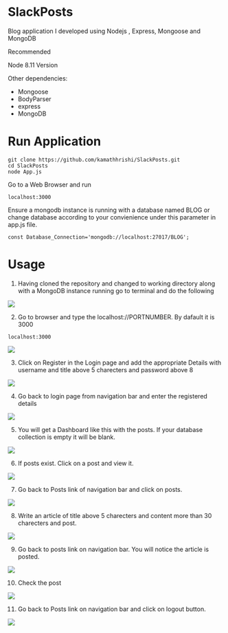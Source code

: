 # SlackPosts
Blog application I developed using Nodejs , Express,  Mongoose and MongoDB 

Recommended

Node 8.11 Version 

Other dependencies:

<ul>
  <li>Mongoose</li>
  <li>BodyParser</li>
  <li>express</li>
  <li>MongoDB</li>
</ul>



<h1>Run Application</h1>

```
git clone https://github.com/kamathhrishi/SlackPosts.git
cd SlackPosts
node App.js
```

Go to a Web Browser and run 

```
localhost:3000
```

Ensure a mongodb instance is running with a database named BLOG or change database according to your convienience under this parameter in app.js file. 


```
const Database_Connection='mongodb://localhost:27017/BLOG';
```

<h1>Usage</h1>

1. Having cloned the repository and changed to working directory along with a MongoDB instance running go to terminal and do the following

<img src="Usage/1.png"></img>

2. Go to browser and type the localhost://PORTNUMBER. By dafault it is 3000

```
localhost:3000
```

<img src="Usage/2.png"></img>

3. Click on Register in the Login page and add the appropriate Details with username and title above 5 charecters and password above 8

<img src="Usage/3.png"></img>

4. Go back to login page from navigation bar and enter the registered details 

<img src="Usage/4.png"></img>

5. You will get a Dashboard like this with the posts. If your database collection is empty it will be blank. 

<img src="Usage/5.png"></img>

6. If posts exist. Click on a post and view it.

<img src="Usage/6.png"></img>

7. Go back to Posts link of navigation bar and click on posts.

<img src="Usage/7.png"></img>

8. Write an article of title above 5 charecters and content more than 30 charecters and post.

<img src="Usage/8.png"></img>

9. Go back to posts link on navigation bar. You will notice the article is posted.

<img src="Usage/9.png"></img>

10. Check the post 

<img src="Usage/10.png"></img>

11. Go back to Posts link on navigation bar and click on logout button. 

<img src="Usage/11.png"></img>
